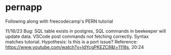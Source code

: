 # pernapp
Following along with freecodecamp's PERN tutorial 

11/16/23
Bug: SQL table exists in postgres, SQL commands in beekeeper will update data. VSCode post commands not fetching correctly. Syntax matches tutorial.
Hypothesis: Is this is a port issue?
Reference: https://www.youtube.com/watch?v=ldYcgPKEZC8&t=1118s, 20:24